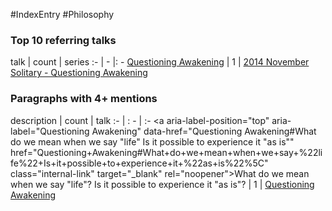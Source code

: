 #IndexEntry #Philosophy

### Top 10 referring talks
talk | count | series
:- | - |: -
<a data-href="Questioning Awakening" href="Questioning+Awakening" class="internal-link" target="_blank" rel="noopener">Questioning Awakening</a> | 1 | <a data-href="2014 November Solitary - Questioning Awakening" href="2014+November+Solitary+-+Questioning+Awakening" class="internal-link" target="_blank" rel="noopener">2014 November Solitary - Questioning Awakening</a>

### Paragraphs with 4+ mentions
description | count | talk
:- | : - | :-
<a aria-label-position="top" aria-label="Questioning Awakening" data-href="Questioning Awakening#What do we mean when we say "life" Is it possible to experience it "as is"\" href="Questioning+Awakening#What+do+we+mean+when+we+say+%22life%22+Is+it+possible+to+experience+it+%22as+is%22%5C" class="internal-link" target="_blank" rel="noopener">What do we mean when we say &quot;life&quot;? Is it possible to experience it &quot;as is&quot;?</a> | 1 | <a data-href="Questioning Awakening" href="Questioning+Awakening" class="internal-link" target="_blank" rel="noopener">Questioning Awakening</a>

